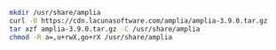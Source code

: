 ﻿```sh
mkdir /usr/share/amplia
curl -O https://cdn.lacunasoftware.com/amplia/amplia-3.9.0.tar.gz
tar xzf amplia-3.9.0.tar.gz -C /usr/share/amplia
chmod -R a=,u+rwX,go+rX /usr/share/amplia
```
